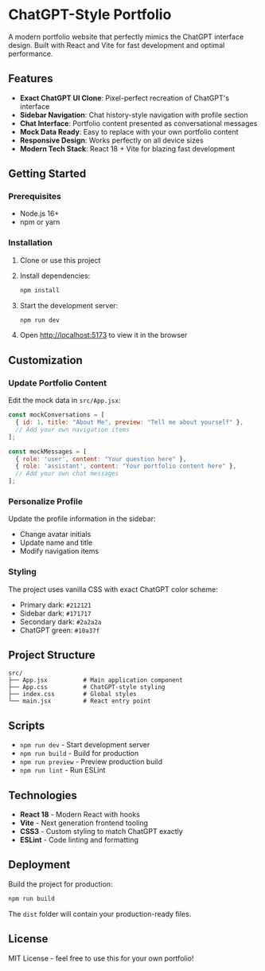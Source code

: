 # ChatGPT-Style Portfolio

A modern portfolio website that perfectly mimics the ChatGPT interface design. Built with React and Vite for fast development and optimal performance.

## Features

- **Exact ChatGPT UI Clone**: Pixel-perfect recreation of ChatGPT's interface
- **Sidebar Navigation**: Chat history-style navigation with profile section
- **Chat Interface**: Portfolio content presented as conversational messages
- **Mock Data Ready**: Easy to replace with your own portfolio content
- **Responsive Design**: Works perfectly on all device sizes
- **Modern Tech Stack**: React 18 + Vite for blazing fast development

## Getting Started

### Prerequisites
- Node.js 16+ 
- npm or yarn

### Installation

1. Clone or use this project
2. Install dependencies:
   ```bash
   npm install
   ```

3. Start the development server:
   ```bash
   npm run dev
   ```

4. Open [http://localhost:5173](http://localhost:5173) to view it in the browser

## Customization

### Update Portfolio Content

Edit the mock data in `src/App.jsx`:

```javascript
const mockConversations = [
  { id: 1, title: "About Me", preview: "Tell me about yourself" },
  // Add your own navigation items
];

const mockMessages = [
  { role: 'user', content: "Your question here" },
  { role: 'assistant', content: "Your portfolio content here" },
  // Add your own chat messages
];
```

### Personalize Profile

Update the profile information in the sidebar:
- Change avatar initials
- Update name and title
- Modify navigation items

### Styling

The project uses vanilla CSS with exact ChatGPT color scheme:
- Primary dark: `#212121`
- Sidebar dark: `#171717`
- Secondary dark: `#2a2a2a`
- ChatGPT green: `#10a37f`

## Project Structure

```
src/
├── App.jsx          # Main application component
├── App.css          # ChatGPT-style styling
├── index.css        # Global styles
└── main.jsx         # React entry point
```

## Scripts

- `npm run dev` - Start development server
- `npm run build` - Build for production
- `npm run preview` - Preview production build
- `npm run lint` - Run ESLint

## Technologies

- **React 18** - Modern React with hooks
- **Vite** - Next generation frontend tooling
- **CSS3** - Custom styling to match ChatGPT exactly
- **ESLint** - Code linting and formatting

## Deployment

Build the project for production:

```bash
npm run build
```

The `dist` folder will contain your production-ready files.

## License

MIT License - feel free to use this for your own portfolio!
